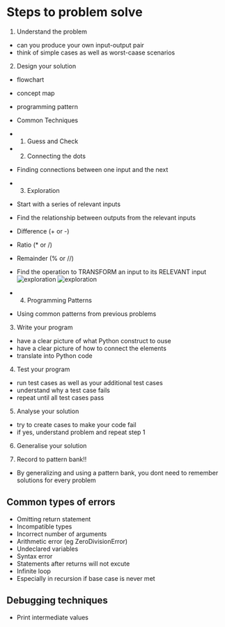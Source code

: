 # Steps to problem solve
1) Understand the problem
- can you produce your own input-output pair
- think of simple cases as well as worst-caase scenarios

2) Design your solution
- flowchart
- concept map
- programming pattern
- Common Techniques
 - 1) Guess and Check
 - 2) Connecting the dots
  - Finding connections between one input and the next
 - 3) Exploration
  - Start with a series of relevant inputs
  - Find the relationship between outputs from the relevant inputs 
   - Difference (+ or -)
   - Ratio (* or /)
   - Remainder (% or //)
  - Find the operation to TRANSFORM an input to its RELEVANT input
![exploration](Notes_on_topics\exploration.jpg)
![exploration](Notes_on_topics\exploration_2.jpg)

 - 4) Programming Patterns
  - Using common patterns from previous problems

3) Write your program
- have a clear picture of what Python construct to ouse
- have a clear picture of how to connect the elements
- translate into Python code

4) Test your program
- run test cases as well as your additional test cases
- understand why a test case fails
- repeat until all test cases pass 

5) Analyse your solution
- try to create cases to make your code fail
- if yes, understand problem and repeat step 1

6) Generalise your solution

7) Record to pattern bank!!
- By generalizing and using a pattern bank, you dont need to remember solutions for every problem

## Common types of errors
- Omitting return statement
- Incompatible types 
- Incorrect number of arguments
- Arithmetic error (eg ZeroDivisionError)
- Undeclared variables
- Syntax error
- Statements after returns will not excute
- Infinite loop 
 - Especially in recursion if base case is never met

## Debugging techniques
- Print intermediate values


